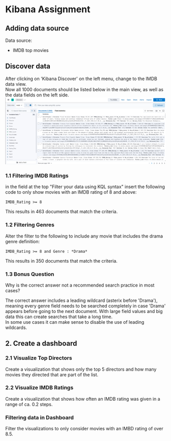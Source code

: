 # Kibana Assignment

## Adding data source

Data source:
- IMDB top movies

## Discover data


After clicking on 'Kibana Discover' on the left menu, change to the IMDB data view. <br>
Now all 1000 documents should be listed below in the main view, as well as the data fields on the left side.
![Kibana start](../../imgs/kibana_assignment_overview.png)
### 1.1 Filtering IMDB Ratings
in the field at the top "Filter your data using KQL syntax" insert the following code to only show movies with an IMDB rating of 8 and above:
```
IMDB_Rating >= 8
```
This results in 463 documents that match the criteria.

### 1.2 Filtering Genres

Alter the filter to the following to include any movie that includes the drama genre definition:
```
IMDB_Rating >= 8 and Genre : *Drama*
```
This results in 350 documents that match the criteria.

### 1.3 Bonus Question
Why is the correct answer not a recommended search practice in most cases? <br>

The correct answer includes a leading wildcard (asterix before 'Drama'), meaning every genre field needs to be searched completely in case 'Drama' appears before going to the next document. With large field values and big data this can create searches that take a long time. <br>
In some use cases it can make sense to disable the use of leading wildcards.


## 2. Create a dashboard
### 2.1 Visualize Top Directors
Create a visualization that shows only the top 5 directors and how many movies they directed that are part of the list.
### 2.2 Visualize IMDB Ratings
Create a visualization that shows how often an IMDB rating was given in a range of ca. 0.2 steps.
### Filtering data in Dashboard
Filter the visualizations to only consider movies with an IMBD rating of over 8.5.